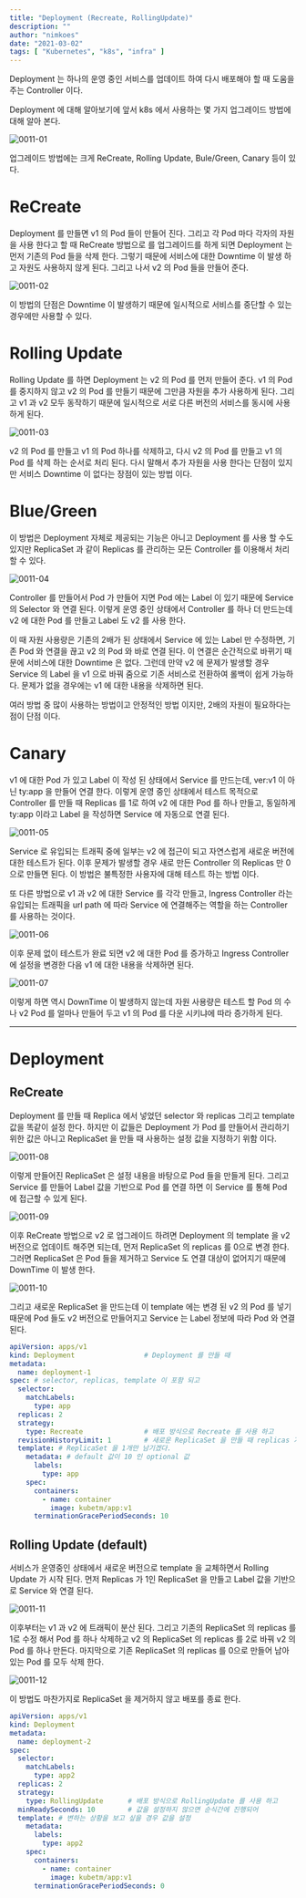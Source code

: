 ```yaml
---
title: "Deployment (Recreate, RollingUpdate)"
description: ""
author: "nimkoes"
date: "2021-03-02"
tags: [ "Kubernetes", "k8s", "infra" ]
---
```


Deployment 는 하나의 운영 중인 서비스를 업데이트 하여 다시 배포해야 할 때 도움을 주는 Controller 이다.

Deployment 에 대해 알아보기에 앞서 k8s 에서 사용하는 몇 가지 업그레이드 방법에 대해 알아 본다.

![0011-01](/tech-blog/resources/images/kubernetes/0011-01.png)

업그레이드 방법에는 크게 ReCreate, Rolling Update, Bule/Green, Canary 등이 있다.

# ReCreate

Deployment 를 만들면 v1 의 Pod 들이 만들어 진다. 그리고 각 Pod 마다 각자의 자원을 사용 한다고 할 때 ReCreate 방법으로 를 업그레이드를 하게 되면 Deployment 는 먼저 기존의
Pod 들을 삭제 한다. 그렇기 때문에 서비스에 대한 Downtime 이 발생 하고 자원도 사용하지 않게 된다. 그리고 나서 v2 의 Pod 들을 만들어 준다.

![0011-02](/tech-blog/resources/images/kubernetes/0011-02.png)

이 방법의 단점은 Downtime 이 발생하기 때문에 일시적으로 서비스를 중단할 수 있는 경우에만 사용할 수 있다.

# Rolling Update

Rolling Update 를 하면 Deployment 는 v2 의 Pod 를 먼저 만들어 준다. v1 의 Pod 를 중지하지 않고 v2 의 Pod 를 만들기 때문에 그만큼 자원을 추가 사용하게 된다. 그리고 v1
과 v2 모두 동작하기 때문에 일시적으로 서로 다른 버전의 서비스를 동시에 사용하게 된다.

![0011-03](/tech-blog/resources/images/kubernetes/0011-03.png)

v2 의 Pod 를 만들고 v1 의 Pod 하나를 삭제하고, 다시 v2 의 Pod 를 만들고 v1 의 Pod 를 삭제 하는 순서로 처리 된다. 다시 말해서 추가 자원을 사용 한다는 단점이 있지만 서비스
Downtime 이 없다는 장점이 있는 방법 이다.

# Blue/Green

이 방법은 Deployment 자체로 제공되는 기능은 아니고 Deployment 를 사용 할 수도 있지만 ReplicaSet 과 같이 Replicas 를 관리하는 모든 Controller 를 이용해서 처리할 수
있다.

![0011-04](/tech-blog/resources/images/kubernetes/0011-04.png)

Controller 를 만들어서 Pod 가 만들어 지면 Pod 에는 Label 이 있기 때문에 Service 의 Selector 와 연결 된다. 이렇게 운영 중인 상태에서 Controller 를 하나 더 만드는데
v2 에 대한 Pod 를 만들고 Label 도 v2 를 사용 한다.

이 때 자원 사용량은 기존의 2배가 된 상태에서 Service 에 있는 Label 만 수정하면, 기존 Pod 와 연결을 끊고 v2 의 Pod 와 바로 연결 된다. 이 연결은 순간적으로 바뀌기 때문에 서비스에 대한
Downtime 은 없다. 그런데 만약 v2 에 문제가 발생할 경우 Service 의 Label 을 v1 으로 바꿔 줌으로 기존 서비스로 전환하여 롤백이 쉽게 가능하다. 문제가 없을 경우에는 v1 에 대한 내용을
삭제하면 된다.

여러 방법 중 많이 사용하는 방법이고 안정적인 방법 이지만, 2배의 자원이 필요하다는 점이 단점 이다.

# Canary

v1 에 대한 Pod 가 있고 Label 이 작성 된 상태에서 Service 를 만드는데, ver:v1 이 아닌 ty:app 을 만들어 연결 한다. 이렇게 운영 중인 상태에서 테스트 목적으로 Controller 를
만들 때 Replicas 를 1로 하여 v2 에 대한 Pod 를 하나 만들고, 동일하게 ty:app 이라고 Label 을 작성하면 Service 에 자동으로 연결 된다.

![0011-05](/tech-blog/resources/images/kubernetes/0011-05.png)

Service 로 유입되는 트래픽 중에 일부는 v2 에 접근이 되고 자연스럽게 새로운 버전에 대한 테스트가 된다. 이후 문제가 발생할 경우 새로 만든 Controller 의 Replicas 만 0으로 만들면 된다.
이 방법은 불특정한 사용자에 대해 테스트 하는 방법 이다.

또 다른 방법으로 v1 과 v2 에 대한 Service 를 각각 만들고, Ingress Controller 라는 유입되는 트래픽을 url path 에 따라 Service 에 연결해주는 역할을 하는 Controller
를 사용하는 것이다.

![0011-06](/tech-blog/resources/images/kubernetes/0011-06.png)

이후 문제 없이 테스트가 완료 되면 v2 에 대한 Pod 를 증가하고 Ingress Controller 에 설정을 변경한 다음 v1 에 대한 내용을 삭제하면 된다.

![0011-07](/tech-blog/resources/images/kubernetes/0011-07.png)

이렇게 하면 역시 DownTime 이 발생하지 않는데 자원 사용량은 테스트 할 Pod 의 수나 v2 Pod 를 얼마나 만들어 두고 v1 의 Pod 를 다운 시키냐에 따라 증가하게 된다.

---

# Deployment

## ReCreate

Deployment 를 만들 때 Replica 에서 넣었던 selector 와 replicas 그리고 template 값을 똑같이 설정 한다. 하지만 이 값들은 Deployment 가 Pod 를 만들어서 관리하기
위한 값은 아니고 ReplicaSet 을 만들 때 사용하는 설정 값을 지정하기 위함 이다.

![0011-08](/tech-blog/resources/images/kubernetes/0011-08.png)

이렇게 만들어진 ReplicaSet 은 설정 내용을 바탕으로 Pod 들을 만들게 된다. 그리고 Service 를 만들어 Label 값을 기반으로 Pod 를 연결 하면 이 Service 를 통해 Pod 에 접근할 수
있게 된다.

![0011-09](/tech-blog/resources/images/kubernetes/0011-09.png)

이후 ReCreate 방법으로 v2 로 업그레이드 하려면 Deployment 의 template 을 v2 버전으로 업데이트 해주면 되는데, 먼저 ReplicaSet 의 replicas 를 0으로 변경 한다. 그러면
ReplicaSet 은 Pod 들을 제거하고 Service 도 연결 대상이 없어지기 때문에 DownTime 이 발생 한다.

![0011-10](/tech-blog/resources/images/kubernetes/0011-10.png)

그리고 새로운 ReplicaSet 을 만드는데 이 template 에는 변경 된 v2 의 Pod 를 넣기 때문에 Pod 들도 v2 버전으로 만들어지고 Service 는 Label 정보에 따라 Pod 와 연결 된다.

```yml
apiVersion: apps/v1
kind: Deployment                 # Deployment 를 만들 때
metadata:
  name: deployment-1
spec: # selector, replicas, template 이 포함 되고
  selector:
    matchLabels:
      type: app
  replicas: 2
  strategy:
    type: Recreate               # 배포 방식으로 Recreate 를 사용 하고
  revisionHistoryLimit: 1        # 새로운 ReplicaSet 을 만들 때 replicas 가 0이 된
  template: # ReplicaSet 을 1개만 남기겠다.
    metadata: # default 값이 10 인 optional 값
      labels:
        type: app
    spec:
      containers:
        - name: container
          image: kubetm/app:v1
      terminationGracePeriodSeconds: 10
```

## Rolling Update (default)

서비스가 운영중인 상태에서 새로운 버전으로 template 을 교체하면서 Rolling Update 가 시작 된다. 먼저 Replicas 가 1인 ReplicaSet 을 만들고 Label 값을 기반으로 Service
와 연결 된다.

![0011-11](/tech-blog/resources/images/kubernetes/0011-11.png)

이후부터는 v1 과 v2 에 트래픽이 분산 된다. 그리고 기존의 ReplicaSet 의 replicas 를 1로 수정 해서 Pod 를 하나 삭제하고 v2 의 ReplicaSet 의 replicas 를 2로 바꿔 v2
의 Pod 를 하나 만든다. 마지막으로 기존 ReplicaSet 의 replicas 를 0으로 만들어 남아있는 Pod 를 모두 삭제 한다.

![0011-12](/tech-blog/resources/images/kubernetes/0011-12.png)

이 방법도 마찬가지로 ReplicaSet 을 제거하지 않고 배포를 종료 한다.

```yml
apiVersion: apps/v1
kind: Deployment
metadata:
  name: deployment-2
spec:
  selector:
    matchLabels:
      type: app2
  replicas: 2
  strategy:
    type: RollingUpdate      # 배포 방식으로 RollingUpdate 를 사용 하고
  minReadySeconds: 10        # 값을 설정하지 않으면 순식간에 진행되어
  template: # 변하는 상황을 보고 싶을 경우 값을 설정
    metadata:
      labels:
        type: app2
    spec:
      containers:
        - name: container
          image: kubetm/app:v1
      terminationGracePeriodSeconds: 0
```

